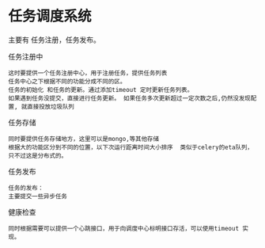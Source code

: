 # 任务调度系统

主要有 任务注册，任务发布。

任务注册中

    这时要提供一个任务注册中心，用于注册任务，提供任务列表
    任务中心之下根据不同的功能分成不同的区。
    任务的初始化 和任务的更新。通过添加timeout 定时更新任务列表。
    如果遇到任务没提交，直接进行任务更新。 如果任务多次更新超过一定次数之后,仍然没发现配置, 就直接投放垃圾队列

任务存储
    
    同时要提供任务存储地方，这里可以是mongo,等其他存储
    根据大的功能区分到不同的位置，以下次运行距离时间大小排序  类似于celery的eta队列，只不过这是分布式的。

任务发布

    任务的发布：
    主要提交一些异步任务

健康检查

    同时根据需要可以提供一个心跳接口，用于向调度中心标明接口存活，可以使用timeout 实现。